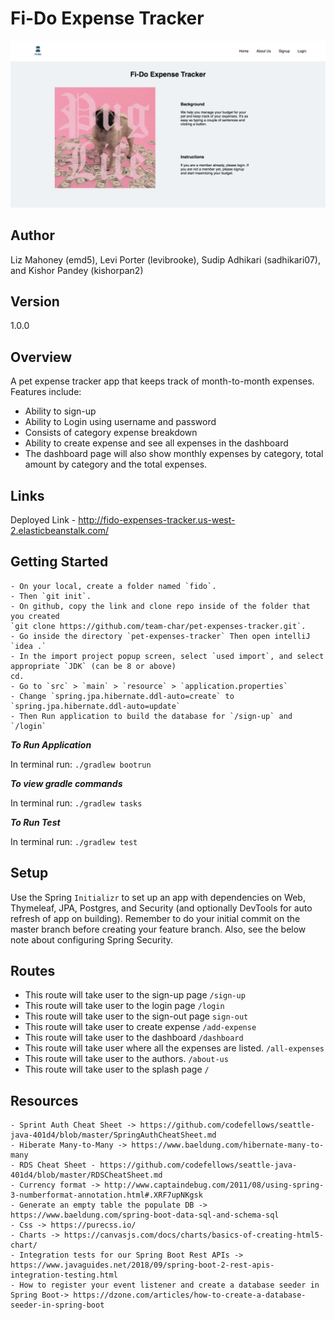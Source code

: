 # Fi-Do Expense Tracker

![Splash page](./src/main/resources/static/img/index.png)


## Author
Liz Mahoney (emd5), Levi Porter (levibrooke), Sudip Adhikari (sadhikari07), and Kishor Pandey (kishorpan2)

## Version 
1.0.0

## Overview
A pet expense tracker app that keeps track of month-to-month expenses. Features include:
* Ability to sign-up
* Ability to Login using username and password
* Consists of category expense breakdown
* Ability to create expense and see all expenses in the dashboard
* The dashboard page will also show monthly expenses by category, total amount by category and the total expenses.



## Links 
Deployed Link - <http://fido-expenses-tracker.us-west-2.elasticbeanstalk.com/>

## Getting Started

    - On your local, create a folder named `fido`.
    - Then `git init`.
    - On github, copy the link and clone repo inside of the folder that you created
    `git clone https://github.com/team-char/pet-expenses-tracker.git`.
    - Go inside the directory `pet-expenses-tracker` Then open intelliJ `idea .`
    - In the import project popup screen, select `used import`, and select appropriate `JDK` (can be 8 or above)
    cd.
    - Go to `src` > `main` > `resource` > `application.properties`
    - Change `spring.jpa.hibernate.ddl-auto=create` to `spring.jpa.hibernate.ddl-auto=update`
    - Then Run application to build the database for `/sign-up` and `/login`

***To Run Application***

In terminal run: `./gradlew bootrun`

***To view gradle commands***

In terminal run: `./gradlew tasks`

***To Run Test***

In terminal run: `./gradlew test`

## Setup

Use the Spring `Initializr` to set 
    up an app with dependencies on Web, Thymeleaf, JPA, Postgres, and Security (and optionally DevTools for auto refresh
    of app on building). Remember to do your initial commit on the master branch before creating your feature branch.
    Also, see the below note about configuring Spring Security.

## Routes

* This route will take user to the sign-up page
`/sign-up`
* This route will take user to the login page
    `/login`
* This route will take user to the sign-out page
    `sign-out`
* This route will take user to create expense
    `/add-expense`
* This route will take user to the dashboard
    `/dashboard`
* This route will take user where all the expenses are listed.
    `/all-expenses`
* This route will take user to the authors.
    `/about-us`
* This route will take user to the splash page
    `/`

## Resources 
    - Sprint Auth Cheat Sheet -> https://github.com/codefellows/seattle-java-401d4/blob/master/SpringAuthCheatSheet.md 
    - Hiberate Many-to-Many -> https://www.baeldung.com/hibernate-many-to-many
    - RDS Cheat Sheet - https://github.com/codefellows/seattle-java-401d4/blob/master/RDSCheatSheet.md
    - Currency format -> http://www.captaindebug.com/2011/08/using-spring-3-numberformat-annotation.html#.XRF7upNKgsk
    - Generate an empty table the populate DB -> https://www.baeldung.com/spring-boot-data-sql-and-schema-sql
    - Css -> https://purecss.io/
    - Charts -> https://canvasjs.com/docs/charts/basics-of-creating-html5-chart/
    - Integration tests for our Spring Boot Rest APIs -> https://www.javaguides.net/2018/09/spring-boot-2-rest-apis-integration-testing.html
    - How to register your event listener and create a database seeder in Spring Boot-> https://dzone.com/articles/how-to-create-a-database-seeder-in-spring-boot
     